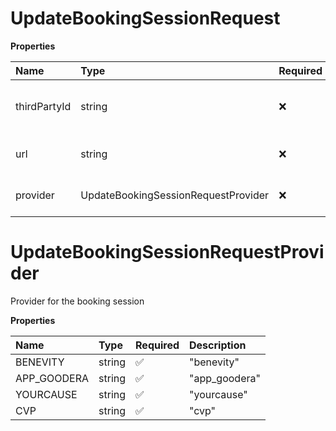 # UpdateBookingSessionRequest

**Properties**

| Name         | Type                                | Required | Description                            |
| :----------- | :---------------------------------- | :------- | :------------------------------------- |
| thirdPartyId | string                              | ❌       | Third party ID for the booking session |
| url          | string                              | ❌       | URL for the booking session            |
| provider     | UpdateBookingSessionRequestProvider | ❌       | Provider for the booking session       |

# UpdateBookingSessionRequestProvider

Provider for the booking session

**Properties**

| Name        | Type   | Required | Description   |
| :---------- | :----- | :------- | :------------ |
| BENEVITY    | string | ✅       | "benevity"    |
| APP_GOODERA | string | ✅       | "app_goodera" |
| YOURCAUSE   | string | ✅       | "yourcause"   |
| CVP         | string | ✅       | "cvp"         |

<!-- This file was generated by liblab | https://liblab.com/ -->
